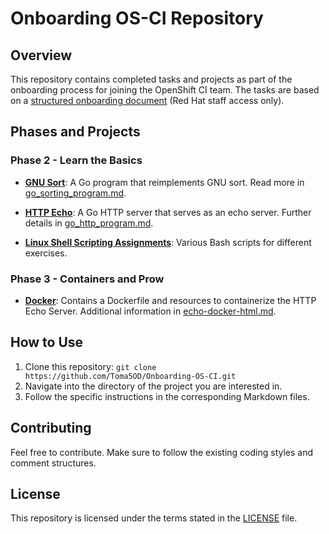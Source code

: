 # Onboarding OS-CI Repository

## Overview

This repository contains completed tasks and projects as part of the onboarding process for joining the OpenShift CI team. The tasks are based on a [structured onboarding document](https://docs.google.com/document/d/1WGH2cajZFkaR-dvPVIAZFUlgC5M0OhWLVTf-Zg9mI9w/edit#heading=h.37u1n9n9k12l) (Red Hat staff access only).

## Phases and Projects

### Phase 2 - Learn the Basics

- **[GNU Sort](./gnu-sort/)**: A Go program that reimplements GNU sort. Read more in [go_sorting_program.md](./gnu-sort/go_sorting_program.md).
  
- **[HTTP Echo](./http-echo/)**: A Go HTTP server that serves as an echo server. Further details in [go_http_program.md](./http-echo/go_http_program.md).

- **[Linux Shell Scripting Assignments](./Linux-Shell-Scripting-Assignments/)**: Various Bash scripts for different exercises.

### Phase 3 - Containers and Prow

- **[Docker](./docker/)**: Contains a Dockerfile and resources to containerize the HTTP Echo Server. Additional information in [echo-docker-html.md](./docker/echo-docker-html.md).

## How to Use

1. Clone this repository: `git clone https://github.com/Toma5OD/Onboarding-OS-CI.git`
2. Navigate into the directory of the project you are interested in.
3. Follow the specific instructions in the corresponding Markdown files.

## Contributing

Feel free to contribute. Make sure to follow the existing coding styles and comment structures.

## License

This repository is licensed under the terms stated in the [LICENSE](./LICENSE) file.

